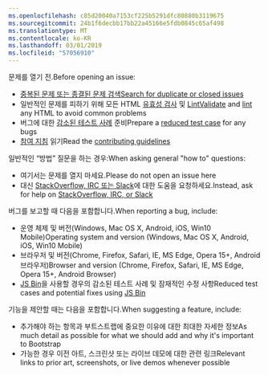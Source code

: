 ```yaml
---
ms.openlocfilehash: c85d20040a7153cf225b5291dfc80880b3119675
ms.sourcegitcommit: 24b1f6decbb17bb22a45166e5fdb0845c65af498
ms.translationtype: MT
ms.contentlocale: ko-KR
ms.lasthandoff: 03/01/2019
ms.locfileid: "57056910"
---
```

<span data-ttu-id="430e8-101">문제를 열기 전.</span><span class="sxs-lookup"><span data-stu-id="430e8-101">Before opening an issue:</span></span>

- [<span data-ttu-id="430e8-102">중복된 문제 또는 종결된 문제 검색</span><span class="sxs-lookup"><span data-stu-id="430e8-102">Search for duplicate or closed issues</span></span>](https://github.com/twbs/bootstrap/issues?utf8=%E2%9C%93&q=is%3Aissue)
- <span data-ttu-id="430e8-103">일반적인 문제를 피하기 위해 모든 HTML [유효성 검사](http://validator.w3.org/nu/) 및 [Lint](https://github.com/twbs/bootlint#in-the-browser)</span><span class="sxs-lookup"><span data-stu-id="430e8-103">[Validate](http://validator.w3.org/nu/) and [lint](https://github.com/twbs/bootlint#in-the-browser) any HTML to avoid common problems</span></span>
- <span data-ttu-id="430e8-104">버그에 대한 [감소된 테스트 사례](https://css-tricks.com/reduced-test-cases/) 준비</span><span class="sxs-lookup"><span data-stu-id="430e8-104">Prepare a [reduced test case](https://css-tricks.com/reduced-test-cases/) for any bugs</span></span>
- <span data-ttu-id="430e8-105">[참여 지침](https://github.com/twbs/bootstrap/blob/master/CONTRIBUTING.md) 읽기</span><span class="sxs-lookup"><span data-stu-id="430e8-105">Read the [contributing guidelines](https://github.com/twbs/bootstrap/blob/master/CONTRIBUTING.md)</span></span>

<span data-ttu-id="430e8-106">일반적인 “방법” 질문을 하는 경우:</span><span class="sxs-lookup"><span data-stu-id="430e8-106">When asking general "how to" questions:</span></span>

- <span data-ttu-id="430e8-107">여기서는 문제를 열지 마세요.</span><span class="sxs-lookup"><span data-stu-id="430e8-107">Please do not open an issue here</span></span>
- <span data-ttu-id="430e8-108">대신 [StackOverflow, IRC 또는 Slack](https://github.com/twbs/bootstrap/blob/master/README.md#community)에 대한 도움을 요청하세요.</span><span class="sxs-lookup"><span data-stu-id="430e8-108">Instead, ask for help on [StackOverflow, IRC, or Slack](https://github.com/twbs/bootstrap/blob/master/README.md#community)</span></span>

<span data-ttu-id="430e8-109">버그를 보고할 때 다음을 포함합니다.</span><span class="sxs-lookup"><span data-stu-id="430e8-109">When reporting a bug, include:</span></span>

- <span data-ttu-id="430e8-110">운영 체제 및 버전(Windows, Mac OS X, Android, iOS, Win10 Mobile)</span><span class="sxs-lookup"><span data-stu-id="430e8-110">Operating system and version (Windows, Mac OS X, Android, iOS, Win10 Mobile)</span></span>
- <span data-ttu-id="430e8-111">브라우저 및 버전(Chrome, Firefox, Safari, IE, MS Edge, Opera 15+, Android 브라우저)</span><span class="sxs-lookup"><span data-stu-id="430e8-111">Browser and version (Chrome, Firefox, Safari, IE, MS Edge, Opera 15+, Android Browser)</span></span>
- <span data-ttu-id="430e8-112">[JS Bin](https://jsbin.com)을 사용할 경우의 감소된 테스트 사례 및 잠재적인 수정 사항</span><span class="sxs-lookup"><span data-stu-id="430e8-112">Reduced test cases and potential fixes using [JS Bin](https://jsbin.com)</span></span>

<span data-ttu-id="430e8-113">기능을 제안할 때는 다음을 포함합니다.</span><span class="sxs-lookup"><span data-stu-id="430e8-113">When suggesting a feature, include:</span></span>

- <span data-ttu-id="430e8-114">추가해야 하는 항목과 부트스트랩에 중요한 이유에 대한 최대한 자세한 정보</span><span class="sxs-lookup"><span data-stu-id="430e8-114">As much detail as possible for what we should add and why it's important to Bootstrap</span></span>
- <span data-ttu-id="430e8-115">가능한 경우 이전 아트, 스크린샷 또는 라이브 데모에 대한 관련 링크</span><span class="sxs-lookup"><span data-stu-id="430e8-115">Relevant links to prior art, screenshots, or live demos whenever possible</span></span>
